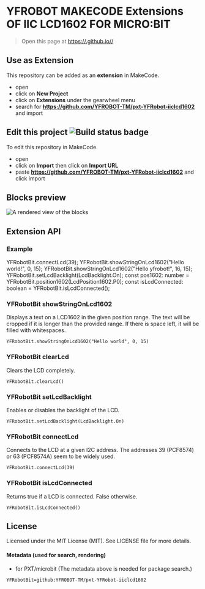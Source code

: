 # YFROBOT MAKECODE Extensions OF IIC LCD1602 FOR MICRO:BIT

> Open this page at [https://.github.io//](https://.github.io//)

## Use as Extension

This repository can be added as an **extension** in MakeCode.

* open []()
* click on **New Project**
* click on **Extensions** under the gearwheel menu
* search for **https://github.com/YFROBOT-TM/pxt-YFRobot-iiclcd1602** and import

## Edit this project ![Build status badge](https://github.com//workflows/MakeCode/badge.svg)

To edit this repository in MakeCode.

* open []()
* click on **Import** then click on **Import URL**
* paste **https://github.com/YFROBOT-TM/pxt-YFRobot-iiclcd1602** and click import

## Blocks preview

![A rendered view of the blocks](https://github.com//raw/master/.github/makecode/blocks.png)

## Extension API

### Example
YFRobotBit.connectLcd(39);
YFRobotBit.showStringOnLcd1602("Hello world!", 0, 15);
YFRobotBit.showStringOnLcd1602("Hello yfrobot!", 16, 15);
YFRobotBit.setLcdBacklight(LcdBacklight.On);
const pos1602: number = YFRobotBit.position1602(LcdPosition1602.P0);
const isLcdConnected: boolean = YFRobotBit.isLcdConnected();

### YFRobotBit showStringOnLcd1602
Displays a text on a LCD1602 in the given position range. The text will be cropped if it is longer than the provided range. If there is space left, it will be filled with whitespaces.

```sig
YFRobotBit.showStringOnLcd1602("Hello world", 0, 15)
```

### YFRobotBit clearLcd

Clears the LCD completely.

```sig
YFRobotBit.clearLcd()
```

### YFRobotBit setLcdBacklight

Enables or disables the backlight of the LCD.

```sig
YFRobotBit.setLcdBacklight(LcdBacklight.On)
```

### YFRobotBit connectLcd

Connects to the LCD at a given I2C address. The addresses 39 (PCF8574) or 63 (PCF8574A) seem to be widely used.

```sig
YFRobotBit.connectLcd(39)
```

### YFRobotBit isLcdConnected

Returns true if a LCD is connected. False otherwise.

```sig
YFRobotBit.isLcdConnected()
```

## License

Licensed under the MIT License (MIT). See LICENSE file for more details.

#### Metadata (used for search, rendering)

* for PXT/microbit (The metadata above is needed for package search.)

<script src="https://makecode.com/gh-pages-embed.js"></script>
<script>makeCodeRender("{{ site.makecode.home_url }}", "{{ site.github.owner_name }}/{{ site.github.repository_name }}");</script>

```package
YFRobotBit=github:YFROBOT-TM/pxt-YFRobot-iiclcd1602
```
